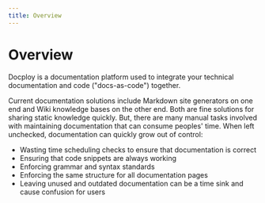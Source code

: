 ```yaml
---
title: Overview
---
```


# Overview

Docploy is a documentation platform used to integrate your technical documentation and code ("docs-as-code") <use a tool tip here> together.

Current documentation solutions include Markdown site generators on one end and Wiki knowledge bases on the other end. Both are fine solutions for sharing static knowledge quickly. But, there are many manual tasks involved with maintaining documentation that can consume peoples' time. When left unchecked, documentation can quickly grow out of control:

- Wasting time scheduling checks to ensure that documentation is correct
- Ensuring that code snippets are always working
- Enforcing grammar and syntax standards
- Enforcing the same structure for all documentation pages
- Leaving unused and outdated documentation can be a time sink and cause confusion for users
